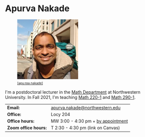 # Apurva Nakade

<link href="https://assets.calendly.com/assets/external/widget.css" rel="stylesheet">
<script src="https://assets.calendly.com/assets/external/widget.js" type="text/javascript" async></script>

<figure class="right">
    <img src="images/me0.jpg" width="200px"/>
    <figcaption>
        <a href = "https://en.wikipedia.org/wiki/Help:IPA/Marathi"
           style = "font-size: 0.75em"
           target = "_blank">
            [əpuːrʋə nakade]
        </a>
    </figcaption>
</figure>

I\'m a postdoctoral lecturer in the [Math Department](https://www.math.northwestern.edu/) at Northwestern University. 
In Fall 2021, I'm teaching [Math 220-1](https://canvas.northwestern.edu/courses/152729) and [Math 290-1](https://canvas.northwestern.edu/courses/152713).

| | |
| - | - |
| **Email:** | [apurva.nakade@northwestern.edu](mailto:apurva.nakade@northwestern.edu) |
| **Office:** | Locy 204 |
| **Office hours:** | MW 3:00 - 4:30 pm + [by appointment](mailto:apurva.nakade@northwestern.edu)|
| **Zoom office hours:** | T 2:30 - 4:30 pm (link on Canvas) |
